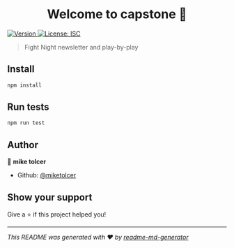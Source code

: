 <h1 align="center">Welcome to capstone 👋</h1>
<p>
  <a href="https://www.npmjs.com/package/capstone" target="_blank">
    <img alt="Version" src="https://img.shields.io/npm/v/capstone.svg">
  </a>
  <a href="#" target="_blank">
    <img alt="License: ISC" src="https://img.shields.io/badge/License-ISC-yellow.svg" />
  </a>
</p>

> Fight Night newsletter and play-by-play

## Install

```sh
npm install
```

## Run tests

```sh
npm run test
```

## Author

👤 **mike tolcer**

* Github: [@miketolcer](https://github.com/miketolcer)

## Show your support

Give a ⭐️ if this project helped you!

***
_This README was generated with ❤️ by [readme-md-generator](https://github.com/kefranabg/readme-md-generator)_